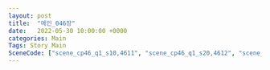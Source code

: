 ```yaml
---
layout: post
title:  "메인_046장"
date:   2022-05-30 10:00:00 +0000
categories: Main
Tags: Story Main
SceneCode: ["scene_cp46_q1_s10,4611", "scene_cp46_q1_s20,4612", "scene_cp46_q2_s10,4621", "scene_cp46_q3_s10,4631", "scene_cp46_q4_s10,4641", "scene_cp46_q4_s30,4642"]
---
```

